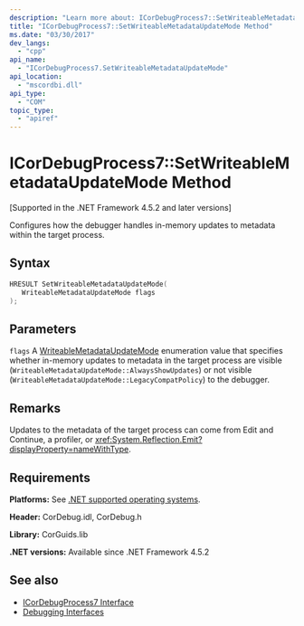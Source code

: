 ```yaml
---
description: "Learn more about: ICorDebugProcess7::SetWriteableMetadataUpdateMode Method"
title: "ICorDebugProcess7::SetWriteableMetadataUpdateMode Method"
ms.date: "03/30/2017"
dev_langs:
  - "cpp"
api_name:
  - "ICorDebugProcess7.SetWriteableMetadataUpdateMode"
api_location:
  - "mscordbi.dll"
api_type:
  - "COM"
topic_type:
  - "apiref"
---
```

# ICorDebugProcess7::SetWriteableMetadataUpdateMode Method

[Supported in the .NET Framework 4.5.2 and later versions]

 Configures how the debugger handles in-memory updates to metadata within the target process.

## Syntax

```cpp
HRESULT SetWriteableMetadataUpdateMode(
   WriteableMetadataUpdateMode flags
);
```

## Parameters

 `flags`
 A [WriteableMetadataUpdateMode](writeablemetadataupdatemode-enumeration.md) enumeration value that specifies whether in-memory updates to metadata in the target process are visible (`WriteableMetadataUpdateMode::AlwaysShowUpdates`) or not visible (`WriteableMetadataUpdateMode::LegacyCompatPolicy`) to the debugger.

## Remarks

 Updates to the metadata of the target process can come from Edit and Continue, a profiler, or <xref:System.Reflection.Emit?displayProperty=nameWithType>.

## Requirements

 **Platforms:** See [.NET supported operating systems](https://github.com/dotnet/core/blob/main/os-lifecycle-policy.md).

 **Header:** CorDebug.idl, CorDebug.h

 **Library:** CorGuids.lib

 **.NET versions:** Available since .NET Framework 4.5.2

## See also

- [ICorDebugProcess7 Interface](icordebugprocess7-interface.md)
- [Debugging Interfaces](debugging-interfaces.md)
